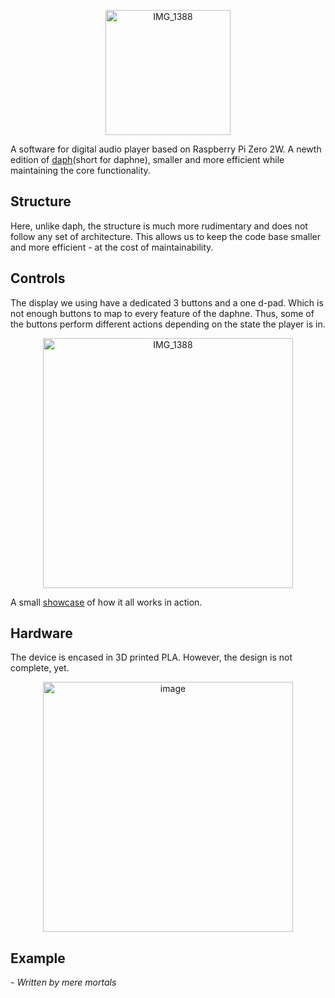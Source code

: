 <p align="center">
  <img height="200" alt="IMG_1388" src="https://github.com/user-attachments/assets/c6726a8a-c1e7-4cb5-876b-8c186e1ceff2" />
</p>

A software for digital audio player based on Raspberry Pi Zero 2W.
A newth edition of [daph](https://github.com/Elmonade/daph)(short for daphne), smaller and more efficient while maintaining the core functionality.

## Structure
Here, unlike daph, the structure is much more rudimentary and does not follow
any set of architecture. This allows us to keep the code base smaller and more
efficient - at the cost of maintainability.

## Controls
The display we using have a dedicated 3 buttons and a one d-pad. Which is not
enough buttons to map to every feature of the daphne. Thus, some of the buttons perform
different actions depending on the state the player is in.

<p align="center">
  <img height="400" alt="IMG_1388" src="https://github.com/user-attachments/assets/f1cd3276-474a-4972-95c2-5b35434767d2" />
</p>

A small [showcase](https://www.youtube.com/watch?v=DNfETR2SWeY) of how it all works in action.

## Hardware
The device is encased in 3D printed PLA. However, the design is not complete, yet.
<p align="center">
<img height="400" alt="image" src="https://github.com/user-attachments/assets/777cf037-fe27-4c31-8829-c25ee06c5667" />
</p>

## Example

*- Written by mere mortals*

